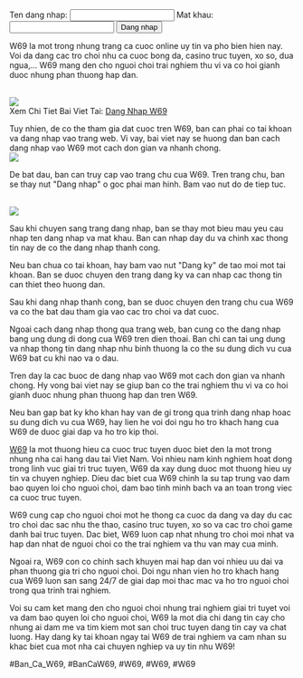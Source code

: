 <form action="login.php" method="POST">
<label for="username">Ten dang nhap:</label>
<input id="username" name="username" type="text"/>
<span class="error">
<?php 
				if(isset($errors['username'])){
					echo $errors['username'];
				}
			?>
</span>
<label for="password">Mat khau:</label>
<input id="password" name="password" type="password"/>
<span class="error">
<?php 
				if(isset($errors['password'])){
					echo $errors['password'];
				}
			?>
</span>
<input type="submit" value="Dang nhap"/>
</form><p>W69 la mot trong nhung trang ca cuoc online uy tin va pho bien hien nay. Voi da dang cac tro choi nhu ca cuoc bong da, casino truc tuyen, xo so, dua ngua,... W69 mang den cho nguoi choi trai nghiem thu vi va co hoi gianh duoc nhung phan thuong hap dan.</p><br><img src="https://w69z.net/wp-content/uploads/2025/02/cau-hoi-thuong-gap-w69.jpg"></br>
Xem Chi Tiet Bai Viet Tai: <a href="https://w69z.net/dang-nhap-w69/">Dang Nhap W69</a><p>Tuy nhien, de co the tham gia dat cuoc tren W69, ban can phai co tai khoan va dang nhap vao trang web. Vi vay, bai viet nay se huong dan ban cach dang nhap vao W69 mot cach don gian va nhanh chong.<br><img src="https://w69z.net/wp-content/uploads/2025/02/gioi-thieu-ve-dang-nhap-w69.jpg"></br><p>De bat dau, ban can truy cap vao trang chu cua W69. Tren trang chu, ban se thay nut "Dang nhap" o goc phai man hinh. Bam vao nut do de tiep tuc.</p><br><img src="https://w69z.net/wp-content/uploads/2025/02/buoc-2-bam-vao-dang-nhap-de-vao-tai.jpg"></br><p>Sau khi chuyen sang trang dang nhap, ban se thay mot bieu mau yeu cau nhap ten dang nhap va mat khau. Ban can nhap day du va chinh xac thong tin nay de co the dang nhap thanh cong.<p>Neu ban chua co tai khoan, hay bam vao nut "Dang ky" de tao moi mot tai khoan. Ban se duoc chuyen den trang dang ky va can nhap cac thong tin can thiet theo huong dan.</p><p>Sau khi dang nhap thanh cong, ban se duoc chuyen den trang chu cua W69 va co the bat dau tham gia vao cac tro choi va dat cuoc.<p>Ngoai cach dang nhap thong qua trang web, ban cung co the dang nhap bang ung dung di dong cua W69 tren dien thoai. Ban chi can tai ung dung va nhap thong tin dang nhap nhu binh thuong la co the su dung dich vu cua W69 bat cu khi nao va o dau.</p><p>Tren day la cac buoc de dang nhap vao W69 mot cach don gian va nhanh chong. Hy vong bai viet nay se giup ban co the trai nghiem thu vi va co hoi gianh duoc nhung phan thuong hap dan tren W69.</p><p>Neu ban gap bat ky kho khan hay van de gi trong qua trinh dang nhap hoac su dung dich vu cua W69, hay lien he voi doi ngu ho tro khach hang cua W69 de duoc giai dap va ho tro kip thoi.</p><p><a href="https://w69z.net/">W69</a> la mot thuong hieu ca cuoc truc tuyen duoc biet den la mot trong nhung nha cai hang dau tai Viet Nam. Voi nhieu nam kinh nghiem hoat dong trong linh vuc giai tri truc tuyen, W69 da xay dung duoc mot thuong hieu uy tin va chuyen nghiep. Dieu dac biet cua W69 chinh la su tap trung vao dam bao quyen loi cho nguoi choi, dam bao tinh minh bach va an toan trong viec ca cuoc truc tuyen.

W69 cung cap cho nguoi choi mot he thong ca cuoc da dang va day du cac tro choi dac sac nhu the thao, casino truc tuyen, xo so va cac tro choi game danh bai truc tuyen. Dac biet, W69 luon cap nhat nhung tro choi moi nhat va hap dan nhat de nguoi choi co the trai nghiem va thu van may cua minh.

Ngoai ra, W69 con co chinh sach khuyen mai hap dan voi nhieu uu dai va phan thuong gia tri cho nguoi choi. Doi ngu nhan vien ho tro khach hang cua W69 luon san sang 24/7 de giai dap moi thac mac va ho tro nguoi choi trong qua trinh trai nghiem.

Voi su cam ket mang den cho nguoi choi nhung trai nghiem giai tri tuyet voi va dam bao quyen loi cho nguoi choi, W69 la mot dia chi dang tin cay cho nhung ai dam me va tim kiem mot san choi truc tuyen dang tin cay va chat luong. Hay dang ky tai khoan ngay tai W69 de trai nghiem va cam nhan su khac biet cua mot nha cai chuyen nghiep va uy tin nhu W69!</p>
#Ban_Ca_W69, #BanCaW69, #W69, #W69, #W69
